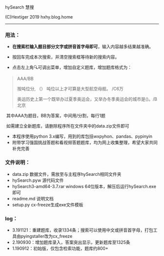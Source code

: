 hySearch 慧搜

(C)Hextiger 2019  hxhy.blog.home

------

### 用法：

- **在搜索栏输入题目部分文字或拼音首字母即可**，输入内容越多结果越准确。  

- 按回车完成本次搜索，并清空搜索框等待新的搜索内容。 

- 点击左上角🔍可调出菜单，增加自定义题库，增加题库格式为：

 >  AAA/BB  
 >
 >  按吨位分,  （） 吨位以上才可算是大型航空母舰。 /C6万
 >
 >  奥运历史上第一个既举办过夏季奥运会，又举办冬季奥运会的城市是()。/B北京

​      其中AAA为题目，BB为答案，中间用/分割，每行1题  

​      如需建立全新题库，请删除程序所在文件夹中的data.zip文件即可

- 本程序使用python 3.x编写，用到的库包括wxpyhon、pandas、pypinyin
- 附带学习强国挑战答题和看视频答题题库，均为网上收集整理，希望大家共同补充完善

### 文件说明：
- data.zip 数据文件，需放至与主程序hySearch相同文件夹
- hySearch.pyw 源代码文件
- hySearch3-amd64-3.7.rar windows 64位版本，解压后运行hySearch.exe即可
- readme.md 说明文档
- setup.py cx-freeze生成exe文件模板

### log： 

- 3.191121：重建题库，收录1334条；搜索可以使用中文或拼音首字母，打包工具由pyingstaller改为cx_freeze
- 2.190930：增加题库录入，答案突出显示，更新题库至1325条
- 1.190912：初始版，仅包含检索功能，题库约800+